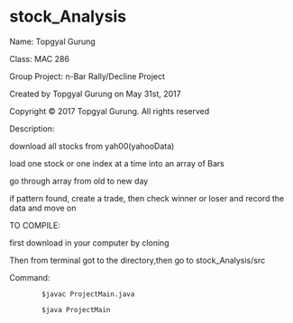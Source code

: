 # stock_Analysis

 Name: Topgyal Gurung

Class: MAC 286

Group Project: n-Bar Rally/Decline Project

Created by Topgyal Gurung on May 31st, 2017

Copyright © 2017 Topgyal Gurung. All rights reserved

Description: 

download all stocks from yah00(yahooData)

load one stock or one index at a time into an array of Bars

go through array from old to new day

if pattern found, create a trade, then check winner or loser and record the data and move on

TO COMPILE:

first download in your computer by cloning

Then from terminal got to the directory,then go to stock_Analysis/src

Command:

            $javac ProjectMain.java
            
            $java ProjectMain
